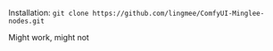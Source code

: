 Installation:
```git clone https://github.com/lingmee/ComfyUI-Minglee-nodes.git```

Might work, might not
